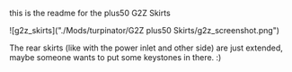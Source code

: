 this is the readme for the plus50 G2Z Skirts

![g2z_skirts]("./Mods/turpinator/G2Z plus50 Skirts/g2z_screenshot.png")


The rear skirts (like with the power inlet and other side) are just extended, maybe someone wants to put some keystones in there. :)
